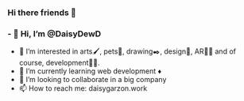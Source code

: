 ### Hi there friends 👋

### - 👋 Hi, I’m @DaisyDewD
- 👀 I’m interested in arts🖌️, pets🐾, drawing✒️, design🧩, AR🤳🏿 and of course, development👩‍💻.
- 🌱 I’m currently learning web development ♦️
- 💞️ I’m looking to collaborate in a big company
- 📫 How to reach me: daisygarzon.work 

<!---
DaisyDewD/DaisyDewD is a ✨ special ✨ repository because its `README.md` (this file) appears on your GitHub profile.
You can click the Preview link to take a look at your changes.
--->
